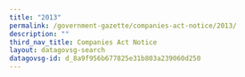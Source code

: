 ```yaml
---
title: "2013"
permalink: /government-gazette/companies-act-notice/2013/
description: ""
third_nav_title: Companies Act Notice
layout: datagovsg-search
datagovsg-id: d_8a9f956b677825e31b803a239060d250
---
```

